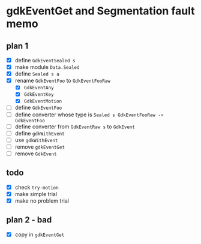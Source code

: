 gdkEventGet and Segmentation fault memo
=======================================

plan 1
------

* [x] define `GdkEventSealed s`
* [x] make module `Data.Sealed`
* [x] define `Sealed s a`
* [x] rename `GdkEventFoo` to `GdkEventFooRaw`
	+ [x] `GdkEventAny`
	+ [x] `GdkEventKey`
	+ [x] `GdkEventMotion`
* [ ] define `GdkEventFoo`
* [ ] define converter whose type is `Sealed s GdkEventFooRaw -> GdkEventFoo`
* [ ] define converter from `GdkEventRaw s` to `GdkEvent`
* [ ] define `gdkWithEvent`
* [ ] use `gdkWithEvent`
* [ ] remove `gdkEventGet`
* [ ] remove `GdkEvent`

todo
----

* [x] check `try-motion`
* [x] make simple trial
* [x] make no problem trial

plan 2 - bad
------------

* [x] copy in `gdkEventGet`
